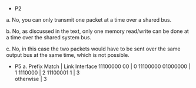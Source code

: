- P2

a. No, you can only transmit one packet at a time over a shared bus.

b. No, as discussed in the text, only one memory read/write can be done at a time over the shared system bus. 

c. No, in this case the two packets would have to be sent over the same output bus at the same time, which is not possible. 
- P5
a. 
Prefix Match		|		Link Interface
11100000  00        |                            	0
11100000  01000000			  |        	1
1110000				       |   	2
11100001  1			|		3	
 otherwise			 |                     	3

